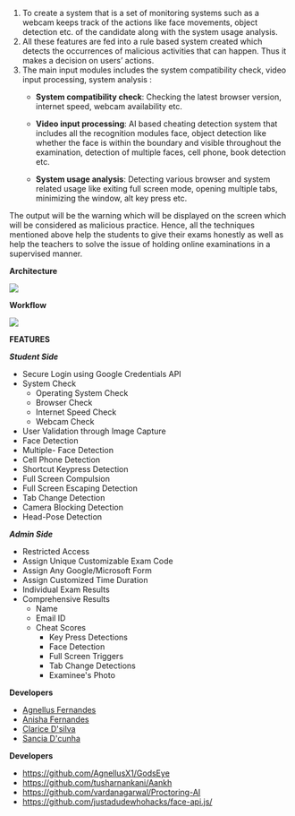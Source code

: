 
1.  To create a system that is a set of monitoring systems such as a webcam keeps track of the actions like face movements, object detection etc. of the candidate along with the system usage analysis.
2.  All these features are fed into a rule based system created which detects the occurrences of malicious activities that can happen. Thus it makes a decision on users’ actions.
3.  The main input modules includes the system compatibility check, video input processing, system analysis :
	-   **System compatibility check**: Checking the latest browser version, internet speed, webcam availability etc.
    
	-   **Video input processing**: AI based cheating detection system that includes all the recognition modules face, object detection like whether the face is within the boundary and visible throughout the examination, detection of multiple faces, cell phone, book detection etc.
    
	-   **System usage analysis**: Detecting various browser and system related usage like exiting full screen mode, opening multiple tabs, minimizing the window, alt key press etc.
	
The output will be the warning which will be displayed on the screen which will be considered as malicious practice. Hence, all the techniques mentioned above help the students to give their exams honestly as well as help the teachers to solve the issue of holding online examinations in a supervised manner.


**Architecture**

![](images/architecture.png)

**Workflow**

![](images/workflow.png)

**FEATURES**

***Student Side***

- Secure Login using Google Credentials API
- System Check
	- Operating System Check
	- Browser Check
	- Internet Speed Check
	- Webcam Check
- User  Validation through Image Capture
- Face Detection
- Multiple- Face Detection
- Cell Phone Detection
- Shortcut Keypress Detection
- Full Screen Compulsion
- Full Screen Escaping Detection
- Tab Change Detection
- Camera Blocking Detection
- Head-Pose Detection

***Admin Side***
- Restricted Access
- Assign Unique Customizable Exam Code
- Assign Any Google/Microsoft Form
- Assign Customized Time Duration
- Individual Exam Results
- Comprehensive Results
	- Name
	- Email ID
	- Cheat Scores
		- Key Press Detections
		- Face Detection
		- Full Screen Triggers
		- Tab Change Detections
		- Examinee's Photo 

**Developers**
 - [Agnellus Fernandes ](https://www.linkedin.com/in/agnellus-fernandes-81232b192)
 - [Anisha Fernandes](https://www.linkedin.com/in/anisha-fernandes-9063651a1)
 - [Clarice D'silva](https://www.linkedin.com/in/clarice-dsilva-1689151a7)
-  [Sancia D'cunha](https://www.linkedin.com/in/sancia-d-cunha-291a94194)

**Developers**
 - https://github.com/AgnellusX1/GodsEye
 - https://github.com/tusharnankani/Aankh
 - https://github.com/vardanagarwal/Proctoring-AI
 - https://github.com/justadudewhohacks/face-api.js/
